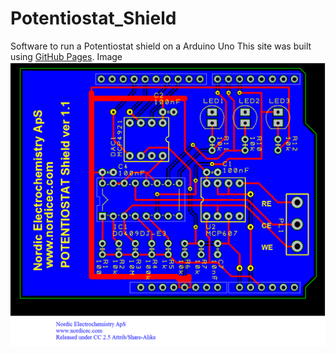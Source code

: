 # Potentiostat_Shield
Software to run a Potentiostat shield on a Arduino Uno
This site was built using [GitHub Pages](https://pages.github.com/).
Image ![Potentiostat Shield](https://github.com/Guswib/Potentiostat_Shield/blob/main/assets/images/UNO_Pot%20Shield_1_1.png)
